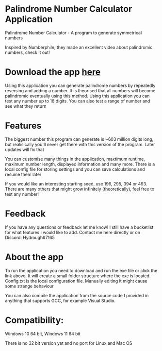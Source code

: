 # Palindrome Number Calculator Application
Palindrome Number Calculator - A program to generate symmetrical numbers

Inspired by Numberphile, they made an excellent video about palindromic numbers, check it out!

# Download the app [here](https://github.com/Hydrough2k2k/Palindrome-Number-Application/raw/main/Palindrome%20Calculator.exe)

Using this application you can generate palindrome numbers by repeatedly reversing and adding a number. It is theorised that all numbers will become palindromic eventually using this method. Using this application you can test any number up to 18 digits. You can also test a range of number and see what they return

# Features

The biggest number this program can generate is ~603 million digits long, but realisically you'll never get there with this version of the program. Later updates will fix that

You can customise many things in the application, maxtimum runtime, maximum number length, displayed information and many more.
There is a local config file for storing settings and you can save calculations and resume them later

If you would like an interesting starting seed, use 196, 295, 394 or 493. There are many others that might grow infinitely (theoretically), feel free to test any number!

# Feedback

If you have any questions or feedback let me know! I still have a bucketlist for what features I would like to add.
Contact me here directly or on Discord: Hydrough#7165

# About the app

To run the application you need to download and run the exe file or click the link above.
It will create a small folder structure where the exe is located. Config.txt is the local configuration file. Manually editing it might cause some strange behaviour

You can also compile the application from the source code I provided in anything that supports GCC, for example Visual Studio.

# Compatibility:

Windows 10 64 bit, Windows 11 64 bit

There is no 32 bit version yet and no port for Linux and Mac OS
